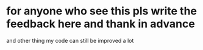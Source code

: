 # for anyone who see this pls write the feedback here and thank in advance
and other thing my code can still be improved a lot 